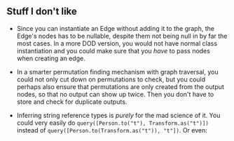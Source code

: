 ## Stuff I don't like

* Since you can instantiate an Edge without adding it to the graph, the Edge's nodes has to be nullable, despite them not being null in by far the most cases. In a more DOD version, you would not have normal class instantiation and you could make sure that you _have_ to pass nodes when creating an edge.

* In a smarter permutation finding mechanism with graph traversal, you could not only cut down on permutations to check, but you could perhaps also ensure that permutations are only created from the output nodes, so that no output can show up twice. Then you don't have to store and check for duplicate outputs.

* Inferring string reference types is _purely_ for the mad science of it. You could very easily do `query([Person.to("t"), Transform.as("t")])` instead of `query([Person.to(Transform.as("t")), "t"])`. Or even: